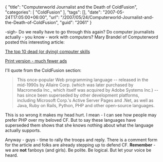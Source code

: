 {
	"title": "Computerworld Journalist and the Death of ColdFusion",
	"categories": [
		"ColdFusion"
	],
	"tags": [],
	"date": "2007-05-24T17:05:00+06:00",
	"url": "/2007/05/24/Computerworld-Journalist-and-the-Death-of-ColdFusion",
	"guid": "2061"
}

-sigh- Do we really have to go through this again? Do computer journalists actually - you know - work with computers? Mary Brandel of Computerword posted this interesting article:

<a href="http://www.computerworld.com/action/article.do?command=viewArticleBasic&articleId=9020942&pageNumber=1">The top 10 dead (or dying) computer skills</a>

<a href="http://www.computerworld.com/action/article.do?command=printArticleBasic&articleId=9020942">Print version - much fewer ads</a>

I'll quote from the ColdFusion section:

<blockquote>
This once-popular Web programming language -- released in the mid-1990s by Allaire Corp. (which was later purchased by Macromedia Inc., which itself was acquired by Adobe Systems Inc.) -- has since been superseded by other development platforms, including Microsoft Corp.'s Active Server Pages and .Net, as well as Java, Ruby on Rails, Python, PHP and other open-source languages.
</blockquote>

This is so wrong it makes my head hurt. I mean - I can see how people may prefer PHP over my beloved CF. But to say these languages have superseded them shows that she knows nothing about what the language actually supports.

Anyway - guys - time to rally the troops and reply. There is a comment form for the article and folks are already stepping up to defend CF. <b>Remember</b> - we are <b>not</b> fanboys (and girls). Be polite. Be logical. But let your voice be heard.